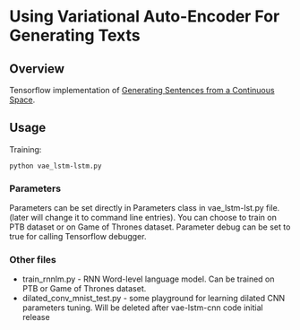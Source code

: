 # Using Variational Auto-Encoder For Generating Texts
## Overview

Tensorflow implementation of [Generating Sentences from a Continuous Space](https://arxiv.org/abs/1511.06349).

## Usage

Training:
```shell=
python vae_lstm-lstm.py
```
 ### Parameters
 Parameters can be set directly in Parameters class in vae_lstm-lst.py file.
 (later will change it to command line entries). You can choose to train on PTB dataset
  or on Game of Thrones dataset. Parameter debug can be set to true for calling Tensorflow
   debugger.

### Other files
- train_rnnlm.py - RNN Word-level language model. Can be trained on PTB or
 Game of Thrones dataset.
- dilated_conv_mnist_test.py - some playground for learning dilated CNN 
parameters tuning. Will be deleted after vae-lstm-cnn code initial release
 
 
 
 
 
 
 
 
 
 
 
 
 
